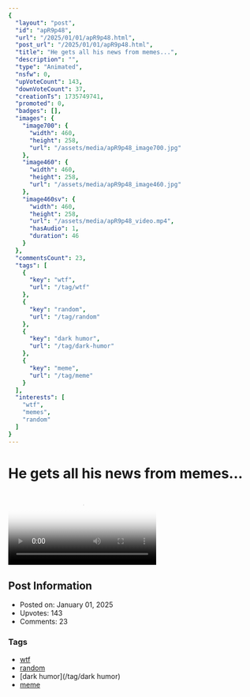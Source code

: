 ```yaml
---
{
  "layout": "post",
  "id": "apR9p48",
  "url": "/2025/01/01/apR9p48.html",
  "post_url": "/2025/01/01/apR9p48.html",
  "title": "He gets all his news from memes...",
  "description": "",
  "type": "Animated",
  "nsfw": 0,
  "upVoteCount": 143,
  "downVoteCount": 37,
  "creationTs": 1735749741,
  "promoted": 0,
  "badges": [],
  "images": {
    "image700": {
      "width": 460,
      "height": 258,
      "url": "/assets/media/apR9p48_image700.jpg"
    },
    "image460": {
      "width": 460,
      "height": 258,
      "url": "/assets/media/apR9p48_image460.jpg"
    },
    "image460sv": {
      "width": 460,
      "height": 258,
      "url": "/assets/media/apR9p48_video.mp4",
      "hasAudio": 1,
      "duration": 46
    }
  },
  "commentsCount": 23,
  "tags": [
    {
      "key": "wtf",
      "url": "/tag/wtf"
    },
    {
      "key": "random",
      "url": "/tag/random"
    },
    {
      "key": "dark humor",
      "url": "/tag/dark-humor"
    },
    {
      "key": "meme",
      "url": "/tag/meme"
    }
  ],
  "interests": [
    "wtf",
    "memes",
    "random"
  ]
}
---
```


# He gets all his news from memes...

<video controls playsinline loop poster="/assets/media/apR9p48_image460.jpg">
  <source src="/assets/media/apR9p48_video.mp4" type="video/mp4">
  Your browser does not support the video tag.
</video>

## Post Information

- Posted on: January 01, 2025
- Upvotes: 143
- Comments: 23

### Tags

- [wtf](/tag/wtf)
- [random](/tag/random)
- [dark humor](/tag/dark humor)
- [meme](/tag/meme)
